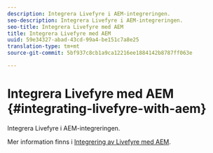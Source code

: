 ```yaml
---
description: Integrera Livefyre i AEM-integreringen.
seo-description: Integrera Livefyre i AEM-integreringen.
seo-title: Integrera Livefyre med AEM
title: Integrera Livefyre med AEM
uuid: 59e34327-abad-43cd-99a4-be151c7a8e25
translation-type: tm+mt
source-git-commit: 5bf937c8cb1a9ca12216ee1884142b8787ff063e

---
```



# Integrera Livefyre med AEM {#integrating-livefyre-with-aem}

Integrera Livefyre i AEM-integreringen.

Mer information finns i [Integrering av Livefyre med AEM](https://helpx.adobe.com/experience-manager/6-3/sites/administering/using/livefyre.html).
